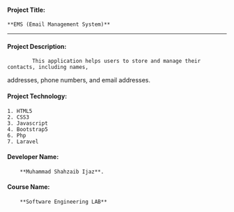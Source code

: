 #### Project Title:
	**EMS (Email Management System)**
----------------------------------------------

#### Project Description:
			This application helps users to store and manage their contacts, including names,
 addresses, phone numbers, and email addresses.

#### Project Technology:
	1. HTML5
	2. CSS3
	3. Javascript
	4. Bootstrap5
	6. Php
	7. Laravel

#### Developer Name:
		**Muhammad Shahzaib Ijaz**.

#### Course Name:
		**Software Engineering LAB**

